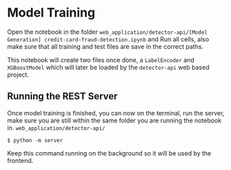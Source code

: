 # Model Training

Open the notebook in the folder `web_application/detector-api/[Model Generation] credit-card-fraud-detection.ipynb` and Run all cells, also make sure that all training and test files are save in the correct paths.

This notebook will create two files once done, a `LabelEncoder` and `XGBoostModel` which will later be loaded by the `detector-api` web based project.

## Running the REST Server

Once model training is finished, you can now on the terminal, run the server, make sure you are still within the same folder you are running the notebook in. `web_application/detector-api/`

```shell
$ python -m server
```

Keep this command running on the background so it will be used by the frontend.